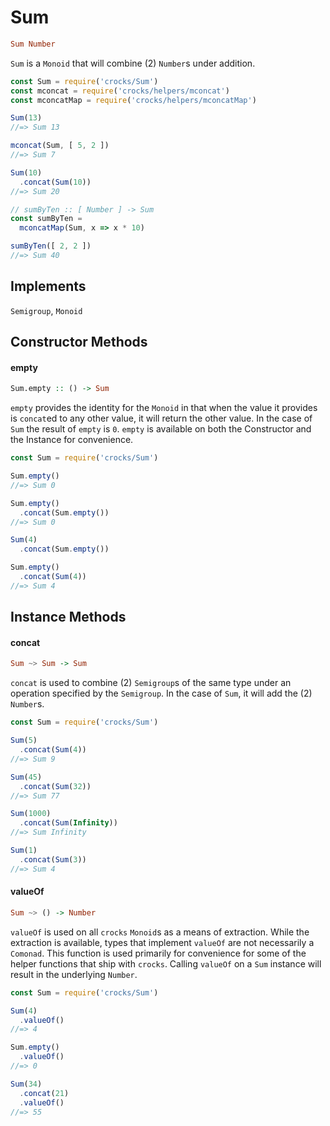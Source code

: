 # Sum

```haskell
Sum Number
```

`Sum` is a `Monoid` that will combine (2) `Number`s under addition.

```javascript
const Sum = require('crocks/Sum')
const mconcat = require('crocks/helpers/mconcat')
const mconcatMap = require('crocks/helpers/mconcatMap')

Sum(13)
//=> Sum 13

mconcat(Sum, [ 5, 2 ])
//=> Sum 7

Sum(10)
  .concat(Sum(10))
//=> Sum 20

// sumByTen :: [ Number ] -> Sum
const sumByTen =
  mconcatMap(Sum, x => x * 10)

sumByTen([ 2, 2 ])
//=> Sum 40
```

## Implements

`Semigroup`, `Monoid`

## Constructor Methods

#### empty

```haskell
Sum.empty :: () -> Sum
```

`empty` provides the identity for the `Monoid` in that when the value it
provides is `concat`ed to any other value, it will return the other value. In
the case of `Sum` the result of `empty` is `0`. `empty` is available on both
the Constructor and the Instance for convenience.

```javascript
const Sum = require('crocks/Sum')

Sum.empty()
//=> Sum 0

Sum.empty()
  .concat(Sum.empty())
//=> Sum 0

Sum(4)
  .concat(Sum.empty())

Sum.empty()
  .concat(Sum(4))
//=> Sum 4
```

## Instance Methods

#### concat

```haskell
Sum ~> Sum -> Sum
```

`concat` is used to combine (2) `Semigroup`s of the same type under an
operation specified by the `Semigroup`. In the case of `Sum`, it will add the
(2) `Number`s.

```javascript
const Sum = require('crocks/Sum')

Sum(5)
  .concat(Sum(4))
//=> Sum 9

Sum(45)
  .concat(Sum(32))
//=> Sum 77

Sum(1000)
  .concat(Sum(Infinity))
//=> Sum Infinity

Sum(1)
  .concat(Sum(3))
//=> Sum 4
```

#### valueOf

```haskell
Sum ~> () -> Number
```

`valueOf` is used on all `crocks` `Monoid`s as a means of extraction. While the
extraction is available, types that implement `valueOf` are not necessarily a
`Comonad`. This function is used primarily for convenience for some of the
helper functions that ship with `crocks`. Calling `valueOf` on a `Sum` instance
will result in the underlying `Number`.

```javascript
const Sum = require('crocks/Sum')

Sum(4)
  .valueOf()
//=> 4

Sum.empty()
  .valueOf()
//=> 0

Sum(34)
  .concat(21)
  .valueOf()
//=> 55
```
